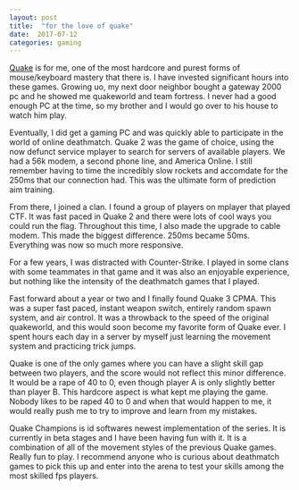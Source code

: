 ```yaml
---
layout: post
title:  "for the love of quake"
date:  2017-07-12 
categories: gaming 
---
```

[Quake](https://en.wikipedia.org/wiki/Quake_(video_game)) is for me, one of the most hardcore and purest forms of mouse/keyboard mastery that there is. I have invested significant hours into these games. Growing uo, my next door neighbor bought a gateway 2000 pc and he showed me quakeworld and team fortress. I never had a good enough PC at the time, so my brother and I would go over to his house to watch him play. 

Eventually, I did get a gaming PC and was quickly able to participate in the world of online deathmatch. Quake 2 was the game of choice, using the now defunct service mplayer to search for servers of available players. We had a 56k modem, a second phone line, and America Online. I still remember having to time the incredibly slow rockets and accomdate for the 250ms that our connection had. This was the ultimate form of prediction aim training. 

From there, I joined a clan. I found a group of players on mplayer that played CTF. It was fast paced in Quake 2 and there were lots of cool ways you could run the flag. Throughout this time, I also made the upgrade to cable modem. This made the biggest difference. 250ms became 50ms. Everything was now so much more responsive.

For a few years, I was distracted with Counter-Strike. I played in some clans with some teammates in that game and it was also an enjoyable experience, but nothing like the intensity of the deathmatch games that I played.

Fast forward about a year or two and I finally found Quake 3 CPMA. This was a super fast paced, instant weapon switch, entirely random spawn system, and air control. It was a throwback to the speed of the original quakeworld, and this would soon become my favorite form of Quake ever. I spent hours each day in a server by myself just learning the movement system and practicing trick jumps. 

Quake is one of the only games where you can have a slight skill gap between two players, and the score would not reflect this minor difference. It would be a rape of 40 to 0, even though player A is only slightly better than player B. This hardcore aspect is what kept me playing the game. Nobody likes to be raped 40 to 0 and when that would happen to me, it would really push me to try to improve and learn from my mistakes. 

Quake Champions is id softwares newest implementation of the series. It is currently in beta stages and I have been having fun with it. It is a combination of all of the movement styles of the previous Quake games. Really fun to play. I recommend anyone who is curious about deathmatch games to pick this up and enter into the arena to test your skills among the most skilled fps players. 
